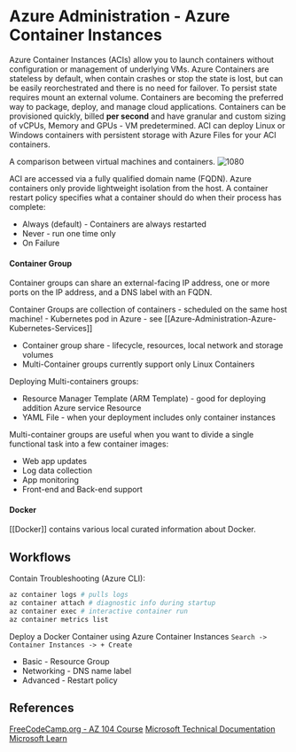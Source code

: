 
# Azure Administration - Azure Container Instances

Azure Container Instances (ACIs) allow you to launch containers without configuration or management of underlying VMs. Azure Containers are stateless by default, when contain crashes or stop the state is lost, but can be easily reorchestrated and there is no need for failover. To persist state requires mount an external volume. Containers are becoming the preferred way to package, deploy, and manage cloud applications. Containers can be provisioned quickly, billed **per second** and have granular and custom sizing of vCPUs, Memory and GPUs - VM predetermined. ACI can deploy Linux or Windows containers with persistent storage with Azure Files for your ACI containers.

A comparison between virtual machines and containers. 
![1080](azurevmandcontaincomparison.png)

ACI are accessed via a fully qualified domain name (FQDN). Azure containers only provide lightweight isolation from the host. A container restart policy specifies what a container should do when their process has complete:
- Always (default) - Containers are always restarted 
- Never - run one time only
- On Failure

####  Container Group

Container groups can share an external-facing IP address, one or more ports on the IP address, and a DNS label with an FQDN. 

Container Groups are collection of containers - scheduled on the same host machine! - Kubernetes pod in Azure - see [[Azure-Administration-Azure-Kubernetes-Services]]
- Container group share - lifecycle, resources, local network and storage volumes
- Multi-Container groups currently support only Linux Containers

Deploying Multi-containers groups:
 - Resource Manager Template (ARM Template) - good for deploying addition Azure service Resource
 - YAML File - when your deployment includes only container instances

Multi-container groups are useful when you want to divide a single functional task into a few container images:
- Web app updates
- Log data collection
- App monitoring
- Front-end and Back-end support

#### Docker

[[Docker]] contains various local curated information about Docker.

## Workflows

Contain Troubleshooting (Azure CLI):
```bash
az container logs # pulls logs
az container attach # diagnostic info during startup 
az container exec # interactive container run
az container metrics list 
```

Deploy a Docker Container using Azure Container Instances
`Search -> Container Instances -> + Create`
- Basic - Resource Group 
- Networking - DNS name label
- Advanced - Restart policy

## References

[FreeCodeCamp.org - AZ 104 Course](https://www.youtube.com/watch?v=10PbGbTUSAg&t=3458s)
[Microsoft Technical Documentation](https://learn.microsoft.com/en-us/docs/)
[Microsoft Learn](https://learn.microsoft.com/en-us/)